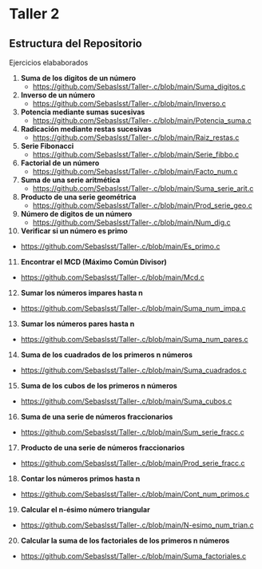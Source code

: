 # Taller 2
## Estructura del Repositorio 
Ejercicios elababorados 
1. **Suma de los digitos de un número**
   - https://github.com/Sebaslsst/Taller-.c/blob/main/Suma_digitos.c
2. **Inverso de un número**
   - https://github.com/Sebaslsst/Taller-.c/blob/main/Inverso.c
3. **Potencia mediante sumas sucesivas**
   - https://github.com/Sebaslsst/Taller-.c/blob/main/Potencia_suma.c
4. **Radicación mediante restas sucesivas**
   - https://github.com/Sebaslsst/Taller-.c/blob/main/Raiz_restas.c
5. **Serie Fibonacci**
   - https://github.com/Sebaslsst/Taller-.c/blob/main/Serie_fibbo.c
6. **Factorial de un número**
   - https://github.com/Sebaslsst/Taller-.c/blob/main/Facto_num.c
7. **Suma de una serie aritmética**
   - https://github.com/Sebaslsst/Taller-.c/blob/main/Suma_serie_arit.c
8. **Producto de una serie geométrica**
   - https://github.com/Sebaslsst/Taller-.c/blob/main/Prod_serie_geo.c
9. **Número de digitos de un número**
   - https://github.com/Sebaslsst/Taller-.c/blob/main/Num_dig.c
10. **Verificar si un número es primo**
   - https://github.com/Sebaslsst/Taller-.c/blob/main/Es_primo.c
11. **Encontrar el MCD (Máximo Común Divisor)**
   - https://github.com/Sebaslsst/Taller-.c/blob/main/Mcd.c
12. **Sumar los números impares hasta n**
   - https://github.com/Sebaslsst/Taller-.c/blob/main/Suma_num_impa.c
13. **Sumar los números pares hasta n**
   - https://github.com/Sebaslsst/Taller-.c/blob/main/Suma_num_pares.c
14. **Suma de los cuadrados de los primeros n números**
   - https://github.com/Sebaslsst/Taller-.c/blob/main/Suma_cuadrados.c
15. **Suma de los cubos de los primeros n números**
   - https://github.com/Sebaslsst/Taller-.c/blob/main/Suma_cubos.c
16. **Suma de una serie de números fraccionarios**
   - https://github.com/Sebaslsst/Taller-.c/blob/main/Sum_serie_fracc.c
17. **Producto de una serie de números fraccionarios**
   - https://github.com/Sebaslsst/Taller-.c/blob/main/Prod_serie_fracc.c
18. **Contar los números primos hasta n**
   - https://github.com/Sebaslsst/Taller-.c/blob/main/Cont_num_primos.c
19. **Calcular el n-ésimo número triangular**
   - https://github.com/Sebaslsst/Taller-.c/blob/main/N-esimo_num_trian.c
20. **Calcular la suma de los factoriales de los primeros n números**
   - https://github.com/Sebaslsst/Taller-.c/blob/main/Suma_factoriales.c
